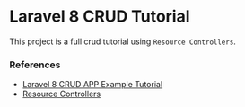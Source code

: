 # Laravel 8 CRUD Tutorial

This project is a full crud tutorial using `Resource Controllers`. 


### References
* [Laravel 8 CRUD APP Example Tutorial](https://codingdriver.com/laravel-8-crud-app-example-tutorial.html)
* [Resource Controllers](https://laravel.com/docs/8.x/controllers#resource-controllers)

